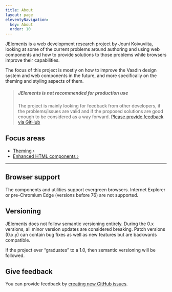 ```yaml
---
title: About
layout: page
eleventyNavigation:
  key: About
  order: 10
---
```


JElements is a web development research project by Jouni Koivuviita, looking at some of the current problems around authoring and using web components and how to provide solutions to those problems while browsers improve their capabilities.

The focus of this project is mostly on how to improve the Vaadin design system and web components in the future, and more specifically on the theming and styling aspects of them.

> ##### JElements is not recommended for production use
> The project is mainly looking for feedback from other developers, if the problems/issues are valid and if the proposed solutions are good enough to be considered as a way forward.
> [Please provide feedback via GitHub](https://github.com/jouni/j-elements)

## Focus areas

- [Theming ›](/theme)
- [Enhanced HTML components ›](/components)

---

## Browser support
The components and utilities support evergreen browsers. Internet Explorer or pre-Chromium Edge (versions before 76) are not supported.

## Versioning

JElements does not follow semantic versioning entirely. During the 0.x versions, all minor version updates are considered breaking. Patch versions (0.x.y) can contain bug fixes as well as new features but are backwards compatible.

If the project ever “graduates” to a 1.0, then semantic versioning will be followed.

## Give feedback

You can provide feedback by [creating new GitHub issues](https://github.com/jouni/j-elements/issues/new).
